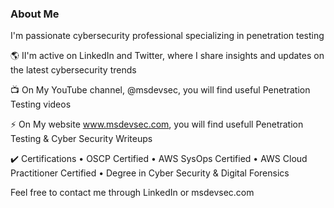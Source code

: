 ### About Me 

I'm  passionate cybersecurity professional specializing in penetration testing

🌎 II'm active on LinkedIn and Twitter, where I share insights and updates on the latest cybersecurity trends

📺 On My YouTube channel, @msdevsec,  you will find useful Penetration Testing videos

⚡ On My website www.msdevsec.com, you will find usefull Penetration Testing & Cyber Security Writeups


✔️ Certifications
• OSCP Certified
• AWS SysOps Certified
• AWS Cloud Practitioner Certified
• Degree in Cyber Security & Digital Forensics

Feel free to contact me through LinkedIn or msdevsec.com
